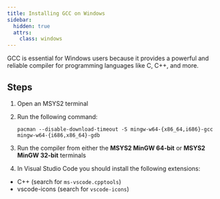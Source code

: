 ```yaml
---
title: Installing GCC on Windows
sidebar:
  hidden: true
  attrs:
    class: windows
---
```

GCC is essential for Windows users because it provides a powerful and reliable compiler for programming languages like C, C++, and more.

## Steps

1. Open an MSYS2 terminal
2. Run the following command:

    ```shell
    pacman --disable-download-timeout -S mingw-w64-{x86_64,i686}-gcc mingw-w64-{i686,x86_64}-gdb
    ```

3. Run the compiler from either the **MSYS2 MinGW 64-bit** or **MSYS2 MinGW 32-bit** terminals

4. In Visual Studio Code you should install the following extensions:

- C++ (search for `ms-vscode.cpptools`)
- vscode-icons (search for `vscode-icons`)